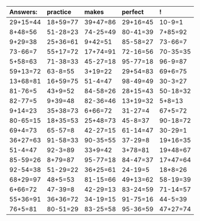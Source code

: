 | Answers: | practice | makes | perfect | ! |
| :--- | :--- | :--- | :--- | :--- |
| 29+15=44 | 18+59=77 | 39+47=86 | 29+16=45 | 10-9=1 | 
| 8+48=56 | 51-28=23 | 74-25=49 | 80-41=39 | 7+85=92 | 
| 9+29=38 | 25+36=61 | 9+42=51 | 85-58=27 | 73-66=7 | 
| 73-66=7 | 55+17=72 | 17+74=91 | 72-16=56 | 70-35=35 | 
| 5+58=63 | 71-38=33 | 45-27=18 | 95-77=18 | 96-9=87 | 
| 59+13=72 | 63-8=55 | 3+19=22 | 29+54=83 | 69+6=75 | 
| 13+68=81 | 16+59=75 | 51-4=47 | 98-49=49 | 30-3=27 | 
| 81-76=5 | 43+9=52 | 84-58=26 | 28+15=43 | 50-18=32 | 
| 82-77=5 | 9+39=48 | 82-36=46 | 13+19=32 | 5+8=13 | 
| 9+14=23 | 35+38=73 | 6+66=72 | 31-27=4 | 67+5=72 | 
| 80-65=15 | 18+35=53 | 25+48=73 | 45-8=37 | 90-18=72 | 
| 69+4=73 | 65-57=8 | 42-27=15 | 61-14=47 | 30-29=1 | 
| 36+27=63 | 91-58=33 | 90-35=55 | 37-29=8 | 19+16=35 | 
| 51-4=47 | 92-3=89 | 33+9=42 | 3+78=81 | 19+48=67 | 
| 85-59=26 | 8+79=87 | 95-77=18 | 84-47=37 | 17+47=64 | 
| 92-54=38 | 51-29=22 | 36+25=61 | 24-19=5 | 18+8=26 | 
| 68+29=97 | 48+5=53 | 81-15=66 | 49+13=62 | 58-19=39 | 
| 6+66=72 | 47-39=8 | 42-29=13 | 83-24=59 | 71-14=57 | 
| 55+36=91 | 36+36=72 | 34-19=15 | 91-75=16 | 44-5=39 | 
| 76+5=81 | 80-51=29 | 83-25=58 | 95-36=59 | 47+27=74 | 
